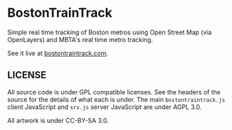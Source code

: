 BostonTrainTrack
================

Simple real time tracking of Boston metros using Open Street Map (via OpenLayers) and MBTA's real time metro tracking.

See it live at [bostontraintrack.com](http://bostontraintrack.com).

LICENSE
-------

All source code is under GPL compatible licenses.
See the headers of the source for the details of what each is under.
The main `bostontraintrack.js` client JavaScript and `srv.js` server JavaScript are under AGPL 3.0.

All artwork is under CC-BY-SA 3.0.

